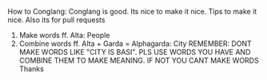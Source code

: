 How to Conglang:
Conglang is good. Its nice to make it nice. Tips to make it nice. Also its for pull requests
1. Make words
ff. Alta: People
2. Combine words
ff. Alta + Garda = Alphagarda: City
REMEMBER: DONT MAKE WORDS LIKE "CITY IS BASI". PLS USE WORDS YOU HAVE AND COMBINE THEM TO MAKE MEANING. IF NOT YOU CANT MAKE WORDS
Thanks
